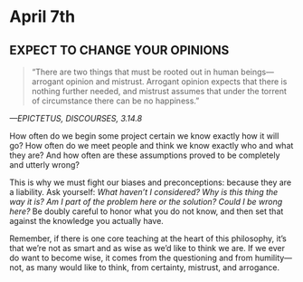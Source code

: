 # April 7th
## EXPECT TO CHANGE YOUR OPINIONS

> “There are two things that must be rooted out in human beings—arrogant opinion and mistrust. Arrogant opinion expects that there is nothing further needed, and mistrust assumes that under the torrent of circumstance there can be no happiness.”

*—EPICTETUS, DISCOURSES, 3.14.8*

How often do we begin some project certain we know exactly how it will go? How often do we meet people and think we know exactly who and what they are? And how often are these assumptions proved to be completely and utterly wrong?

This is why we must fight our biases and preconceptions: because they are a liability. Ask yourself: *What haven’t I considered? Why is this thing the way it is? Am I part of the problem here or the solution? Could I be wrong here?* Be doubly careful to honor what you do not know, and then set that against the knowledge you actually have.

Remember, if there is one core teaching at the heart of this philosophy, it’s that we’re not as smart and as wise as we’d like to think we are. If we ever do want to become wise, it comes from the questioning and from humility—not, as many would like to think, from certainty, mistrust, and arrogance.

